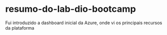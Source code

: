 # resumo-do-lab-dio-bootcamp

Fui introduzido a dashboard inicial da Azure, onde vi os principais recursos da plataforma
